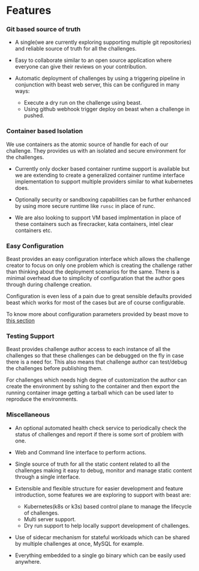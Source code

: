 # Features

### Git based source of truth

* A single(we are currently exploring supporting multiple git repositories) and reliable source of truth for all the challenges.

* Easy to collaborate similar to an open source application where everyone can give their reviews on your contribution.

* Automatic deployment of challenges by using a triggering pipeline in conjunction with beast web server, this can
be configured in many ways:
    * Execute a dry run on the challenge using beast.
    * Using github webhook trigger deploy on beast when a challenge in pushed.

### Container based Isolation

We use containers as the atomic source of handle for each of our challenge. They provides us with an isolated and secure
environment for the challenges.

* Currently only docker based container runtime support is available but we are extending to create a generalized
container runtime interface implementation to support multiple providers similar to what kubernetes does.

* Optionally security or sandboxing capabilities can be further enhanced by using more secure runtime like `runsc` in place
of runc.

* We are also looking to support VM based implmentation in place of these containers such as firecracker, kata containers,
intel clear containers etc.

### Easy Configuration

Beast provides an easy configuration interface which allows the challenge creator to focus on only one problem which 
is creating the challenge rather than thinking about the deployment scenarios for the same. There is a minimal overhead
due to simplicity of configuration that the author goes through during challenge creation.

Configuration is even less of a pain due to great sensible defaults provided beast which works for most of the cases but are of
course configurable.

To know more about configuration parameters provided by beast move to [this section](ChallConfig)

### Testing Support

Beast provides challenge author access to each instance of all the challenges so that these challenges can be
debugged on the fly in case there is a need for. This also means that challenge author can test/debug the challenges before publishing 
them.

For challenges which needs high degree of customization the author can create the environment by sshing to the container
and then export the running container image getting a tarball which can be used later to reproduce the
environments.

### Miscellaneous

* An optional automated health check service to periodically check the status of challenges and report if there is
some sort of problem with one.

* Web and Command line interface to perform actions.

* Single source of truth for all the static content related to all the challenges making it easy to debug, monitor and manage
static content through a single interface.

* Extensible and flexible structure for easier development and feature introduction, some features we are exploring to support 
with beast are:
    * Kubernetes(k8s or k3s) based control plane to manage the lifecycle of challenges.
    * Multi server support.
    * Dry run support to help locally support development of challenges.

* Use of sidecar mechanism for stateful workloads which can be shared by multiple challenges at once, MySQL for example.

* Everything embedded to a single go binary which can be easily used anywhere.
